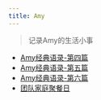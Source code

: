 ```yaml
---
title: Amy
---
```


> 记录Amy的生活小事

* [Amy经典语录-第四篇](/amy/withme/2020-02-07-amy.html)
* [Amy经典语录-第五篇](/amy/withme/2020-04-29-amy.html)
* [Amy经典语录-第六篇](/amy/withme/2020-05-08-amy.html)
* [团队家庭聚餐日](/amy/withme/2020-05-18-amy.html)
